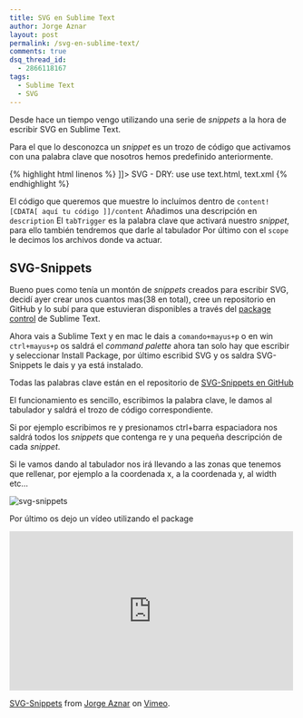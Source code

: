 ```yaml
---
title: SVG en Sublime Text
author: Jorge Aznar
layout: post
permalink: /svg-en-sublime-text/
comments: true
dsq_thread_id:
  - 2866118167
tags:
  - Sublime Text
  - SVG
---
```

Desde hace un tiempo vengo utilizando una serie de *snippets* a la hora de escribir SVG en Sublime Text.

<!--more-->

Para el que lo desconozca un *snippet* es un trozo de código que activamos con una palabra clave que nosotros hemos predefinido anteriormente.

{% highlight html linenos %}
<snippet>
	<content><![CDATA[<use xlink:href="#$1" x="$2" y="$3"/>]]></content>
	<description>SVG - DRY: use</description>
	<tabTrigger>use</tabTrigger>
	<scope>text.html, text.xml</scope>
</snippet>
{% endhighlight %}

El código que queremos que muestre lo incluímos dentro de `content![CDATA[ aquí tu código ]]/content`
Añadimos una descripción en `description`
El `tabTrigger` es la palabra clave que activará nuestro *snippet*, para ello también tendremos que darle al tabulador
Por último con el `scope` le decimos los archivos donde va actuar.

## SVG-Snippets

Bueno pues como tenía un montón de *snippets* creados para escribir SVG, decidí ayer crear unos cuantos mas(38 en total), cree un repositorio en GitHub y lo subí para que estuvieran disponibles a través del [package control][1] de Sublime Text.

Ahora vais a Sublime Text y en mac le dais a `comando+mayus+p` o en win `ctrl+mayus+p` os saldrá el *command palette* ahora tan solo hay que escribir y seleccionar Install Package, por último escribid SVG y os saldra SVG-Snippets le dais y ya está instalado.

Todas las palabras clave están en el repositorio de [SVG-Snippets en GitHub][2]

El funcionamiento es sencillo, escribimos la palabra clave, le damos al tabulador y saldrá el trozo de código correspondiente.

Si por ejemplo escribimos re y presionamos ctrl+barra espaciadora nos saldrá todos los *snippets* que contenga re y una pequeña descripción de cada *snippet*.

Si le vamos dando al tabulador nos irá llevando a las zonas que tenemos que rellenar, por ejemplo a la coordenada x, a la coordenada y, al width etc&#8230;

![svg-snippets][3]

Por último os dejo un vídeo utilizando el package

<iframe src="http://player.vimeo.com/video/101490820" width="500" height="281" frameborder="0" webkitallowfullscreen mozallowfullscreen allowfullscreen></iframe> <p><a href="http://vimeo.com/101490820">SVG-Snippets</a> from <a href="http://vimeo.com/jorgeatgu">Jorge Aznar</a> on <a href="https://vimeo.com">Vimeo</a>.</p>

 [1]: https://sublime.wbond.net/installation "package control"
 [2]: https://github.com/jorgeatgu/SVG-Snippets
 [3]: http://jorgeatgu.com/blog/img/wordpress/svg-snippets.png